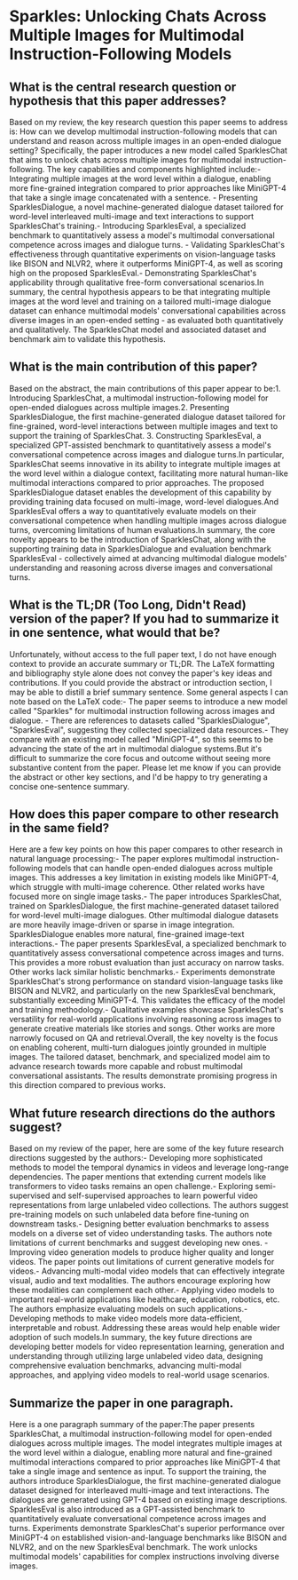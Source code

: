 # Sparkles: Unlocking Chats Across Multiple Images for Multimodal   Instruction-Following Models

## What is the central research question or hypothesis that this paper addresses?

Based on my review, the key research question this paper seems to address is: How can we develop multimodal instruction-following models that can understand and reason across multiple images in an open-ended dialogue setting? Specifically, the paper introduces a new model called SparklesChat that aims to unlock chats across multiple images for multimodal instruction-following. The key capabilities and components highlighted include:- Integrating multiple images at the word level within a dialogue, enabling more fine-grained integration compared to prior approaches like MiniGPT-4 that take a single image concatenated with a sentence. - Presenting SparklesDialogue, a novel machine-generated dialogue dataset tailored for word-level interleaved multi-image and text interactions to support SparklesChat's training.- Introducing SparklesEval, a specialized benchmark to quantitatively assess a model's multimodal conversational competence across images and dialogue turns. - Validating SparklesChat's effectiveness through quantitative experiments on vision-language tasks like BISON and NLVR2, where it outperforms MiniGPT-4, as well as scoring high on the proposed SparklesEval.- Demonstrating SparklesChat's applicability through qualitative free-form conversational scenarios.In summary, the central hypothesis appears to be that integrating multiple images at the word level and training on a tailored multi-image dialogue dataset can enhance multimodal models' conversational capabilities across diverse images in an open-ended setting - as evaluated both quantitatively and qualitatively. The SparklesChat model and associated dataset and benchmark aim to validate this hypothesis.


## What is the main contribution of this paper?

Based on the abstract, the main contributions of this paper appear to be:1. Introducing SparklesChat, a multimodal instruction-following model for open-ended dialogues across multiple images.2. Presenting SparklesDialogue, the first machine-generated dialogue dataset tailored for fine-grained, word-level interactions between multiple images and text to support the training of SparklesChat. 3. Constructing SparklesEval, a specialized GPT-assisted benchmark to quantitatively assess a model's conversational competence across images and dialogue turns.In particular, SparklesChat seems innovative in its ability to integrate multiple images at the word level within a dialogue context, facilitating more natural human-like multimodal interactions compared to prior approaches. The proposed SparklesDialogue dataset enables the development of this capability by providing training data focused on multi-image, word-level dialogues.And SparklesEval offers a way to quantitatively evaluate models on their conversational competence when handling multiple images across dialogue turns, overcoming limitations of human evaluations.In summary, the core novelty appears to be the introduction of SparklesChat, along with the supporting training data in SparklesDialogue and evaluation benchmark SparklesEval - collectively aimed at advancing multimodal dialogue models' understanding and reasoning across diverse images and conversational turns.


## What is the TL;DR (Too Long, Didn't Read) version of the paper? If you had to summarize it in one sentence, what would that be?

Unfortunately, without access to the full paper text, I do not have enough context to provide an accurate summary or TL;DR. The LaTeX formatting and bibliography style alone does not convey the paper's key ideas and contributions. If you could provide the abstract or introduction section, I may be able to distill a brief summary sentence. Some general aspects I can note based on the LaTeX code:- The paper seems to introduce a new model called "Sparkles" for multimodal instruction following across images and dialogue. - There are references to datasets called "SparklesDialogue", "SparklesEval", suggesting they collected specialized data resources.- They compare with an existing model called "MiniGPT-4", so this seems to be advancing the state of the art in multimodal dialogue systems.But it's difficult to summarize the core focus and outcome without seeing more substantive content from the paper. Please let me know if you can provide the abstract or other key sections, and I'd be happy to try generating a concise one-sentence summary.


## How does this paper compare to other research in the same field?

Here are a few key points on how this paper compares to other research in natural language processing:- The paper explores multimodal instruction-following models that can handle open-ended dialogues across multiple images. This addresses a key limitation in existing models like MiniGPT-4, which struggle with multi-image coherence. Other related works have focused more on single image tasks.- The paper introduces SparklesChat, trained on SparklesDialogue, the first machine-generated dataset tailored for word-level multi-image dialogues. Other multimodal dialogue datasets are more heavily image-driven or sparse in image integration. SparklesDialogue enables more natural, fine-grained image-text interactions.- The paper presents SparklesEval, a specialized benchmark to quantitatively assess conversational competence across images and turns. This provides a more robust evaluation than just accuracy on narrow tasks. Other works lack similar holistic benchmarks.- Experiments demonstrate SparklesChat's strong performance on standard vision-language tasks like BISON and NLVR2, and particularly on the new SparklesEval benchmark, substantially exceeding MiniGPT-4. This validates the efficacy of the model and training methodology.- Qualitative examples showcase SparklesChat's versatility for real-world applications involving reasoning across images to generate creative materials like stories and songs. Other works are more narrowly focused on QA and retrieval.Overall, the key novelty is the focus on enabling coherent, multi-turn dialogues jointly grounded in multiple images. The tailored dataset, benchmark, and specialized model aim to advance research towards more capable and robust multimodal conversational assistants. The results demonstrate promising progress in this direction compared to previous works.


## What future research directions do the authors suggest?

Based on my review of the paper, here are some of the key future research directions suggested by the authors:- Developing more sophisticated methods to model the temporal dynamics in videos and leverage long-range dependencies. The paper mentions that extending current models like transformers to video tasks remains an open challenge.- Exploring semi-supervised and self-supervised approaches to learn powerful video representations from large unlabeled video collections. The authors suggest pre-training models on such unlabeled data before fine-tuning on downstream tasks.- Designing better evaluation benchmarks to assess models on a diverse set of video understanding tasks. The authors note limitations of current benchmarks and suggest developing new ones. - Improving video generation models to produce higher quality and longer videos. The paper points out limitations of current generative models for videos.- Advancing multi-modal video models that can effectively integrate visual, audio and text modalities. The authors encourage exploring how these modalities can complement each other.- Applying video models to important real-world applications like healthcare, education, robotics, etc. The authors emphasize evaluating models on such applications.- Developing methods to make video models more data-efficient, interpretable and robust. Addressing these areas would help enable wider adoption of such models.In summary, the key future directions are developing better models for video representation learning, generation and understanding through utilizing large unlabeled video data, designing comprehensive evaluation benchmarks, advancing multi-modal approaches, and applying video models to real-world usage scenarios.


## Summarize the paper in one paragraph.

Here is a one paragraph summary of the paper:The paper presents SparklesChat, a multimodal instruction-following model for open-ended dialogues across multiple images. The model integrates multiple images at the word level within a dialogue, enabling more natural and fine-grained multimodal interactions compared to prior approaches like MiniGPT-4 that take a single image and sentence as input. To support the training, the authors introduce SparklesDialogue, the first machine-generated dialogue dataset designed for interleaved multi-image and text interactions. The dialogues are generated using GPT-4 based on existing image descriptions. SparklesEval is also introduced as a GPT-assisted benchmark to quantitatively evaluate conversational competence across images and turns. Experiments demonstrate SparklesChat's superior performance over MiniGPT-4 on established vision-and-language benchmarks like BISON and NLVR2, and on the new SparklesEval benchmark. The work unlocks multimodal models' capabilities for complex instructions involving diverse images.
